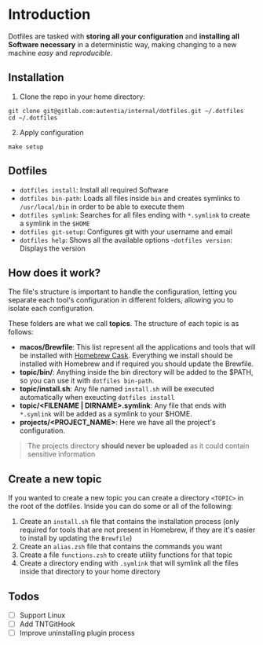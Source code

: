 # Introduction

Dotfiles are tasked with **storing all your configuration** and **installing all Software necessary** in a deterministic way, making changing to a new machine _easy_ and _reproducible_.

## Installation

1. Clone the repo in your home directory:
  ```shell
  git clone git@gitlab.com:autentia/internal/dotfiles.git ~/.dotfiles
  cd ~/.dotfiles
  ```
2. Apply configuration
  ```shell
  make setup
  ```

## Dotfiles

- `dotfiles install`: Install all required Software
- `dotfiles bin-path`: Loads all files inside `bin` and creates symlinks to `/usr/local/bin` in order to be able to execute them
- `dotfiles symlink`: Searches for all files ending with `*.symlink` to create a symlink in the `$HOME`
- `dotfiles git-setup`: Configures git with your username and email
- `dotfiles help`: Shows all the available options
-`dotfiles version`: Displays the version

## How does it work?

The file's structure is important to handle the configuration, letting you separate each tool's configuration in different folders, allowing you to isolate each configuration.

These folders are what we call **topics**. The structure of each topic is as follows:

- **macos/Brewfile**: This list represent all the applications and tools that will be installed with [Homebrew Cask](http://caskroom.io). Everything we install should be installed with Homebrew and if required you should update the Brewfile.
- **topic/bin/**: Anything inside the bin directory will be added to the $PATH, so you can use it with `dotfiles bin-path`.
- **topic/install.sh**: Any file named `install.sh` will be executed automatically when exeucting `dotfiles install`
- **topic/\<FILENAME | DIRNAME>.symlink**: Any file that ends with `*.symlink` will be added as a symlink to your $HOME.
- **projects/<PROJECT_NAME>**: Here we have all the project's configuration.

> The projects directory **should never be uploaded** as it could contain sensitive information

## Create a new topic

If you wanted to create a new topic you can create a directory `<TOPIC>` in the root of the dotfiles. Inside you can do some or all of the following:

1. Create an `install.sh` file that contains the installation process (only required for tools that are not present in Homebrew, if they are it's easier to install by updating the `Brewfile`)
2. Create an `alias.zsh` file that contains the commands you want
3. Create a file `functions.zsh` to create utility functions for that topic
4. Create a directory ending with `.symlink` that will symlink all the files inside that directory to your home directory

## Todos

- [ ] Support Linux
- [ ] Add TNTGitHook
- [ ] Improve uninstalling plugin process
